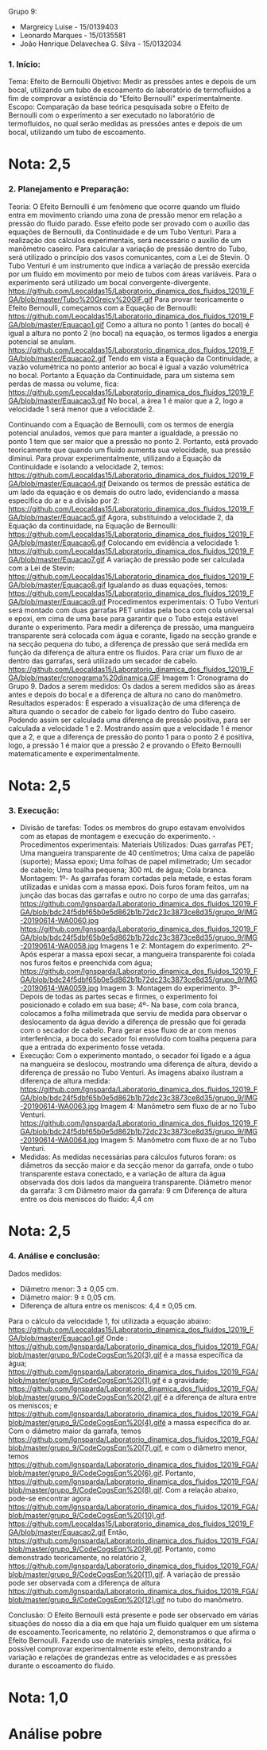 Grupo 9:
- Margreicy Luise - 15/0139403
- Leonardo Marques - 15/0135581
- João Henrique Delavechea G. Silva - 15/0132034

### 1.	Início:
Tema: Efeito de Bernoulli
Objetivo:
Medir as pressões antes e depois de um bocal, utilizando um tubo de escoamento do laboratório de termofluidos a fim de comprovar a existência do "Efeito Bernoulli" experimentalmente.
Escopo:
Comparação da base teórica pesquisada sobre o Efeito de Bernoulli com o experimento a ser executado no laboratório de termofluidos, no qual serão medidas as pressões antes e depois de um bocal, utilizando um tubo de escoamento.

# Nota: 2,5

### 2.	Planejamento e Preparação:
Teoria:
O Efeito Bernoulli é um fenômeno que ocorre quando um fluido entra em movimento criando uma zona de pressão menor em relação a pressão do fluido parado. Esse efeito pode ser provado com o auxílio das equações de Bernoulli, da Continuidade e de um Tubo Venturi. Para a realização dos cálculos experimentais, será necessário o auxílio de um manômetro caseiro. Para calcular a variação de pressão dentro do Tubo, será utilizado o princípio dos vasos comunicantes, com a Lei de Stevin. O Tubo Venturi é um instrumento que indica a variação de pressão exercida por um fluido em movimento por meio de  tubos com áreas variáveis. Para o experimento será utilizado um bocal convergente-divergente.
https://github.com/Leocaldas15/Laboratorio_dinamica_dos_fluidos_12019_FGA/blob/master/Tubo%20Greicy%20GIF.gif
Para provar teoricamente o Efeito Bernoulli, começamos com a Equação de Bernoulli:
https://github.com/Leocaldas15/Laboratorio_dinamica_dos_fluidos_12019_FGA/blob/master/Equacao1.gif
Como a altura no ponto 1 (antes do bocal) é igual a altura no ponto 2 (no bocal) na equação, os termos ligados a energia potencial se anulam.
https://github.com/Leocaldas15/Laboratorio_dinamica_dos_fluidos_12019_FGA/blob/master/Equacao2.gif
 Tendo em vista a Equação da Continuidade, a vazão volumétrica no ponto anterior ao bocal é igual a vazão volumétrica no bocal. Portanto a Equação da Continuidade, para um sistema sem perdas de massa ou volume, fica:
 https://github.com/Leocaldas15/Laboratorio_dinamica_dos_fluidos_12019_FGA/blob/master/Equacao3.gif
 No bocal, a área 1 é maior que a 2, logo a velocidade 1 será menor que a velocidade 2.
  
  Continuando com a Equação de Bernoulli, com os termos de energia potencial anulados, vemos que para manter a igualdade, a pressão no ponto 1 tem que ser maior que a pressão no ponto 2. Portanto, está provado teoricamente que quando um fluido aumenta sua velocidade, sua pressão diminui.
  Para provar experimentalmente, utilizando a Equação da Continuidade e isolando a velocidade 2, temos:
https://github.com/Leocaldas15/Laboratorio_dinamica_dos_fluidos_12019_FGA/blob/master/Equacao4.gif
 Deixando os termos de pressão estática de um lado da equação e os demais do outro lado, evidenciando a massa específica do ar e a divisão por 2:
 https://github.com/Leocaldas15/Laboratorio_dinamica_dos_fluidos_12019_FGA/blob/master/Equacao5.gif
 Agora, substituindo a velocidade 2, da Equação da continuidade, na Equação de Bernoulli:
https://github.com/Leocaldas15/Laboratorio_dinamica_dos_fluidos_12019_FGA/blob/master/Equacao6.gif
 Colocando em evidência a velocidade 1:
 https://github.com/Leocaldas15/Laboratorio_dinamica_dos_fluidos_12019_FGA/blob/master/Equacao7.gif
 A variação de pressão pode ser calculada com a Lei de Stevin:
 https://github.com/Leocaldas15/Laboratorio_dinamica_dos_fluidos_12019_FGA/blob/master/Equacao8.gif
  Igualando as duas equações, temos:
https://github.com/Leocaldas15/Laboratorio_dinamica_dos_fluidos_12019_FGA/blob/master/Equacao9.gif
 Procedimentos experimentais:
O Tubo Venturi será montado com duas garrafas PET unidas pela boca com cola universal e epoxi, em cima de uma base para garantir que o Tubo esteja estável durante o experimento. Para medir a diferença de pressão, uma mangueira transparente será colocada com água e corante, ligado na secção grande e na secção pequena do tubo, a diferença de pressão que será medida em função da diferença de altura entre os fluidos. Para criar um fluxo de ar dentro das garrafas, será utilizado um secador de cabelo.
https://github.com/Leocaldas15/Laboratorio_dinamica_dos_fluidos_12019_FGA/blob/master/cronograma%20dinamica.GIF
 Imagem 1: Cronograma do Grupo 9.
Dados a serem medidos:
Os dados a serem medidos são as áreas antes e depois do bocal e a diferença de altura no cano do manômetro.
Resultados esperados:
 É esperado a visualização de uma diferença de altura quando o secador de cabelo for ligado dentro do Tubo caseiro. Podendo assim ser calculada uma diferença de pressão positiva, para ser calculada a velocidade 1 e 2. Mostrando assim que a velocidade 1 é menor que a 2, e que a diferença de pressão do ponto 1 para o ponto 2 é positiva, logo, a pressão 1 é maior que a pressão 2 e provando o Efeito Bernoulli matematicamente e experimentalmente.
 
 # Nota: 2,5

### 3.	Execução:
- Divisão de tarefas:
Todos os membros do grupo estavam envolvidos com as etapas de montagem e execução do experimento.
-Procedimentos experimentais:
   Materiais Utilizados:
    Duas garrafas PET;
		  Uma mangueira transparente de 40 centímetros;
		  Uma caixa de papelão (suporte);
  		Massa epoxi;
  	 Uma folhas de papel milimetrado;
  	 Um secador de cabelo;
 		 Uma toalha pequena;
 		 300 mL de água;
  		Cola branca.
Montagem:
1º- As garrafas foram cortadas pela metade, e estas foram utilizadas e unidas com a massa epoxi. Dois furos foram feitos, um na junção das bocas das garrafas e outro no corpo de uma das garrafas;
https://github.com/lgnsparda/Laboratorio_dinamica_dos_fluidos_12019_FGA/blob/bdc24f5dbf65b0e5d862b1b72dc23c3873ce8d35/grupo_9/IMG-20190614-WA0060.jpg
https://github.com/lgnsparda/Laboratorio_dinamica_dos_fluidos_12019_FGA/blob/bdc24f5dbf65b0e5d862b1b72dc23c3873ce8d35/grupo_9/IMG-20190614-WA0058.jpg
Imagens 1 e 2: Montagem do experimento.
2º- Após esperar a massa epoxi secar, a mangueira transparente foi colada nos furos feitos e preenchida com água;
https://github.com/lgnsparda/Laboratorio_dinamica_dos_fluidos_12019_FGA/blob/bdc24f5dbf65b0e5d862b1b72dc23c3873ce8d35/grupo_9/IMG-20190614-WA0059.jpg
Imagem 3: Montagem do experimento.
3º- Depois de todas as partes secas e firmes, o experimento foi posicionado e colado em sua base;
4º- Na base, com cola branca, colocamos a folha milimetrada que serviu de medida para observar o deslocamento da água devido a diferença de pressão que foi gerada com o secador de cabelo. Para gerar esse fluxo de ar com menos interferência, a boca do secador foi envolvido com toalha pequena para que a entrada do experimento fosse vetada.
- Execução:
Com o experimento montado, o secador foi ligado e a água na mangueira se deslocou, mostrando uma diferença de altura, devido a diferença de pressão no Tubo Venturi.
As imagens abaixo ilustram a diferença de altura medida:
https://github.com/lgnsparda/Laboratorio_dinamica_dos_fluidos_12019_FGA/blob/bdc24f5dbf65b0e5d862b1b72dc23c3873ce8d35/grupo_9/IMG-20190614-WA0063.jpg
Imagem 4: Manômetro sem fluxo de ar no Tubo Venturi.
https://github.com/lgnsparda/Laboratorio_dinamica_dos_fluidos_12019_FGA/blob/bdc24f5dbf65b0e5d862b1b72dc23c3873ce8d35/grupo_9/IMG-20190614-WA0064.jpg
Imagem 5: Manômetro com fluxo de ar no Tubo Venturi.
- Medidas:
As medidas necessárias para cálculos futuros foram: os diâmetros da secção maior e da secção menor da garrafa, onde o tubo transparente estava conectado, e a variação de altura da água observada dos dois lados da mangueira transparente.
Diâmetro menor da garrafa: 3 cm
Diâmetro maior da garrafa: 9 cm
Diferença de altura entre os dois meniscos do fluido: 4,4 cm

# Nota: 2,5

### 4.	Análise e conclusão:

Dados medidos:
  - Diâmetro menor: 3 ± 0,05 cm.
  - Diâmetro maior: 9 ± 0,05 cm.
  - Diferença de altura entre os meniscos: 4,4 ± 0,05 cm.
  
  Para o cálculo da velocidade 1, foi utilizada a equação abaixo:
  https://github.com/Leocaldas15/Laboratorio_dinamica_dos_fluidos_12019_FGA/blob/master/Equacao1.gif
  Onde :
   https://github.com/lgnsparda/Laboratorio_dinamica_dos_fluidos_12019_FGA/blob/master/grupo_9/CodeCogsEqn%20(3).gif é a massa específica da água;
   https://github.com/lgnsparda/Laboratorio_dinamica_dos_fluidos_12019_FGA/blob/master/grupo_9/CodeCogsEqn%20(1).gif é a gravidade;
   https://github.com/lgnsparda/Laboratorio_dinamica_dos_fluidos_12019_FGA/blob/master/grupo_9/CodeCogsEqn%20(2).gif é a diferença de altura entre os meniscos;
   e https://github.com/lgnsparda/Laboratorio_dinamica_dos_fluidos_12019_FGA/blob/master/grupo_9/CodeCogsEqn%20(4).gifé a massa específica do ar.
  Com o diâmetro maior da garrafa, temos https://github.com/lgnsparda/Laboratorio_dinamica_dos_fluidos_12019_FGA/blob/master/grupo_9/CodeCogsEqn%20(7).gif, e com o diâmetro menor, temos https://github.com/lgnsparda/Laboratorio_dinamica_dos_fluidos_12019_FGA/blob/master/grupo_9/CodeCogsEqn%20(6).gif. 
  Portanto, https://github.com/lgnsparda/Laboratorio_dinamica_dos_fluidos_12019_FGA/blob/master/grupo_9/CodeCogsEqn%20(8).gif.
  Com a relação abaixo, pode-se encontrar agora https://github.com/lgnsparda/Laboratorio_dinamica_dos_fluidos_12019_FGA/blob/master/grupo_9/CodeCogsEqn%20(10).gif.
  https://github.com/Leocaldas15/Laboratorio_dinamica_dos_fluidos_12019_FGA/blob/master/Equacao2.gif
  Então, https://github.com/lgnsparda/Laboratorio_dinamica_dos_fluidos_12019_FGA/blob/master/grupo_9/CodeCogsEqn%20(9).gif.
  Portanto, como demonstrado teoricamente, no relatório 2, https://github.com/lgnsparda/Laboratorio_dinamica_dos_fluidos_12019_FGA/blob/master/grupo_9/CodeCogsEqn%20(11).gif. 
  A variação de pressão pode ser observada com a diferença de altura https://github.com/lgnsparda/Laboratorio_dinamica_dos_fluidos_12019_FGA/blob/master/grupo_9/CodeCogsEqn%20(12).gif no tubo do manômetro.
  
   Conclusão:
O Efeito Bernoulli está presente e pode ser observado em várias situações do nosso dia a dia em que haja um fluido qualquer em um sistema de escoamento.Teoricamente, no relatório 2, demonstramos o que afirma o Efeito Bernoulli. Fazendo uso de materiais simples, nesta prática, foi possível comprovar experimentalmente este efeito, demonstrando a variação e relações de grandezas entre as velocidades e as pressões durante o escoamento do fluido. 

#  Nota: 1,0

# Análise pobre



